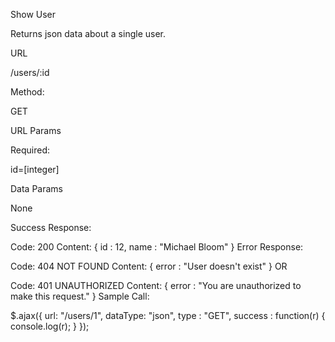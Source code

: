 Show User

Returns json data about a single user.

URL

/users/:id

Method:

GET

URL Params

Required:

id=[integer]

Data Params

None

Success Response:

Code: 200
Content: { id : 12, name : "Michael Bloom" }
Error Response:

Code: 404 NOT FOUND
Content: { error : "User doesn't exist" }
OR

Code: 401 UNAUTHORIZED
Content: { error : "You are unauthorized to make this request." }
Sample Call:

  $.ajax({
    url: "/users/1",
    dataType: "json",
    type : "GET",
    success : function(r) {
      console.log(r);
    }
  });